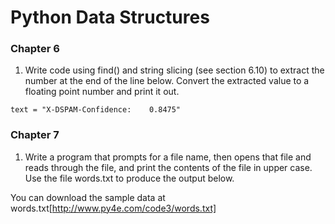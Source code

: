 # Python Data Structures

### Chapter 6

1. Write code using find() and string slicing (see section 6.10) to extract the number at the end of the line below. Convert the extracted value to a floating point number and print it out. 

`text = "X-DSPAM-Confidence:    0.8475"`

### Chapter 7

1. Write a program that prompts for a file name, then opens that file and reads through the file, and print the contents of the file in upper case. Use the file words.txt to produce the output below.

You can download the sample data at words.txt[http://www.py4e.com/code3/words.txt]